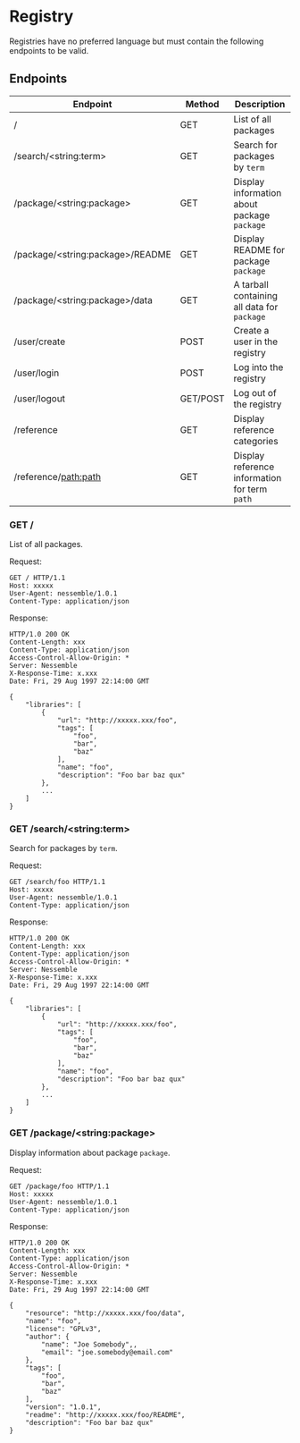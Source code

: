 # Registry

Registries have no preferred language but must contain the following endpoints
to be valid.

## Endpoints

| Endpoint                               | Method   | Description                                   |
|----------------------------------------|----------|-----------------------------------------------|
| /                                      | GET      | List of all packages                          |
| /search/&lt;string:term&gt;            | GET      | Search for packages by `term`                 |
| /package/&lt;string:package&gt;        | GET      | Display information about package `package`   |
| /package/&lt;string:package&gt;/README | GET      | Display README for package `package`          |
| /package/&lt;string:package&gt;/data   | GET      | A tarball containing all data for `package`   |
| /user/create                           | POST     | Create a user in the registry                 |
| /user/login                            | POST     | Log into the registry                         |
| /user/logout                           | GET/POST | Log out of the registry                       |
| /reference                             | GET      | Display reference categories                  |
| /reference/<path:path>                 | GET      | Display reference information for term `path` |

### GET /

List of all packages.

Request:

```
GET / HTTP/1.1
Host: xxxxx
User-Agent: nessemble/1.0.1
Content-Type: application/json
```

Response:

```
HTTP/1.0 200 OK
Content-Length: xxx
Content-Type: application/json
Access-Control-Allow-Origin: *
Server: Nessemble
X-Response-Time: x.xxx
Date: Fri, 29 Aug 1997 22:14:00 GMT

{
    "libraries": [
        {
            "url": "http://xxxxx.xxx/foo",
            "tags": [
                "foo",
                "bar",
                "baz"
            ],
            "name": "foo",
            "description": "Foo bar baz qux"
        },
        ...
    ]
}
```

### GET /search/&lt;string:term&gt;

Search for packages by `term`.

Request:

```
GET /search/foo HTTP/1.1
Host: xxxxx
User-Agent: nessemble/1.0.1
Content-Type: application/json
```

Response:

```
HTTP/1.0 200 OK
Content-Length: xxx
Content-Type: application/json
Access-Control-Allow-Origin: *
Server: Nessemble
X-Response-Time: x.xxx
Date: Fri, 29 Aug 1997 22:14:00 GMT

{
    "libraries": [
        {
            "url": "http://xxxxx.xxx/foo",
            "tags": [
                "foo",
                "bar",
                "baz"
            ],
            "name": "foo",
            "description": "Foo bar baz qux"
        },
        ...
    ]
}
```

### GET /package/&lt;string:package&gt;

Display information about package `package`.

Request:

```
GET /package/foo HTTP/1.1
Host: xxxxx
User-Agent: nessemble/1.0.1
Content-Type: application/json
```

Response:

```
HTTP/1.0 200 OK
Content-Length: xxx
Content-Type: application/json
Access-Control-Allow-Origin: *
Server: Nessemble
X-Response-Time: x.xxx
Date: Fri, 29 Aug 1997 22:14:00 GMT

{
    "resource": "http://xxxxx.xxx/foo/data",
    "name": "foo",
    "license": "GPLv3",
    "author": {
        "name": "Joe Somebody",,
        "email": "joe.somebody@email.com"
    },
    "tags": [
        "foo",
        "bar",
        "baz"
    ],
    "version": "1.0.1",
    "readme": "http://xxxxx.xxx/foo/README",
    "description": "Foo bar baz qux"
}
```
